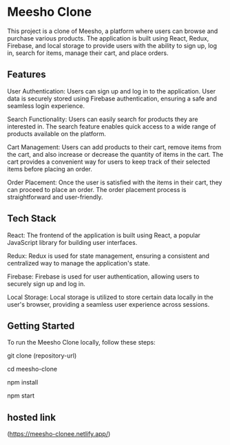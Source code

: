 # Meesho Clone
This project is a clone of Meesho, a platform where users can browse and purchase various products. The application is built using React, Redux, Firebase, and local storage to provide users with the ability to sign up, log in, search for items, manage their cart, and place orders.

## Features
User Authentication: Users can sign up and log in to the application. User data is securely stored using Firebase authentication, ensuring a safe and seamless login experience.

Search Functionality: Users can easily search for products they are interested in. The search feature enables quick access to a wide range of products available on the platform.

Cart Management: Users can add products to their cart, remove items from the cart, and also increase or decrease the quantity of items in the cart. The cart provides a convenient way for users to keep track of their selected items before placing an order.

Order Placement: Once the user is satisfied with the items in their cart, they can proceed to place an order. The order placement process is straightforward and user-friendly.

## Tech Stack
React: The frontend of the application is built using React, a popular JavaScript library for building user interfaces.

Redux: Redux is used for state management, ensuring a consistent and centralized way to manage the application's state.

Firebase: Firebase is used for user authentication, allowing users to securely sign up and log in.

Local Storage: Local storage is utilized to store certain data locally in the user's browser, providing a seamless user experience across sessions.

## Getting Started
To run the Meesho Clone locally, follow these steps:

git clone (repository-url)

cd meesho-clone

npm install

npm start

## hosted link
(https://meesho-clonee.netlify.app/)